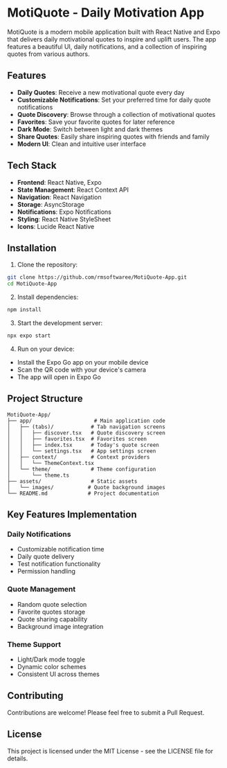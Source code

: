 # MotiQuote - Daily Motivation App

MotiQuote is a modern mobile application built with React Native and Expo that delivers daily motivational quotes to inspire and uplift users. The app features a beautiful UI, daily notifications, and a collection of inspiring quotes from various authors.

## Features

- **Daily Quotes**: Receive a new motivational quote every day
- **Customizable Notifications**: Set your preferred time for daily quote notifications
- **Quote Discovery**: Browse through a collection of motivational quotes
- **Favorites**: Save your favorite quotes for later reference
- **Dark Mode**: Switch between light and dark themes
- **Share Quotes**: Easily share inspiring quotes with friends and family
- **Modern UI**: Clean and intuitive user interface

## Tech Stack

- **Frontend**: React Native, Expo
- **State Management**: React Context API
- **Navigation**: React Navigation
- **Storage**: AsyncStorage
- **Notifications**: Expo Notifications
- **Styling**: React Native StyleSheet
- **Icons**: Lucide React Native

## Installation

1. Clone the repository:
```bash
git clone https://github.com/rmsoftwaree/MotiQuote-App.git
cd MotiQuote-App
```

2. Install dependencies:
```bash
npm install
```

3. Start the development server:
```bash
npx expo start
```

4. Run on your device:
- Install the Expo Go app on your mobile device
- Scan the QR code with your device's camera
- The app will open in Expo Go

## Project Structure

```
MotiQuote-App/
├── app/                    # Main application code
│   ├── (tabs)/            # Tab navigation screens
│   │   ├── discover.tsx   # Quote discovery screen
│   │   ├── favorites.tsx  # Favorites screen
│   │   ├── index.tsx      # Today's quote screen
│   │   └── settings.tsx   # App settings screen
│   ├── context/           # Context providers
│   │   └── ThemeContext.tsx
│   └── theme/             # Theme configuration
│       └── theme.ts
├── assets/                # Static assets
│   └── images/           # Quote background images
└── README.md             # Project documentation
```

## Key Features Implementation

### Daily Notifications
- Customizable notification time
- Daily quote delivery
- Test notification functionality
- Permission handling

### Quote Management
- Random quote selection
- Favorite quotes storage
- Quote sharing capability
- Background image integration

### Theme Support
- Light/Dark mode toggle
- Dynamic color schemes
- Consistent UI across themes

## Contributing

Contributions are welcome! Please feel free to submit a Pull Request.

## License

This project is licensed under the MIT License - see the LICENSE file for details.

